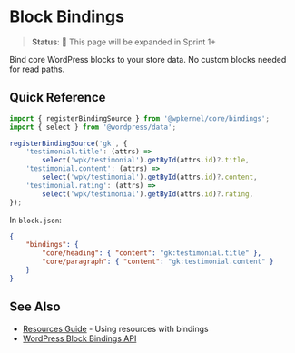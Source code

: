 # Block Bindings

> **Status**: 🚧 This page will be expanded in Sprint 1+

Bind core WordPress blocks to your store data. No custom blocks needed for read paths.

## Quick Reference

```typescript
import { registerBindingSource } from '@wpkernel/core/bindings';
import { select } from '@wordpress/data';

registerBindingSource('gk', {
	'testimonial.title': (attrs) =>
		select('wpk/testimonial').getById(attrs.id)?.title,
	'testimonial.content': (attrs) =>
		select('wpk/testimonial').getById(attrs.id)?.content,
	'testimonial.rating': (attrs) =>
		select('wpk/testimonial').getById(attrs.id)?.rating,
});
```

In `block.json`:

```json
{
	"bindings": {
		"core/heading": { "content": "gk:testimonial.title" },
		"core/paragraph": { "content": "gk:testimonial.content" }
	}
}
```

## See Also

- [Resources Guide](/guide/resources) - Using resources with bindings
- [WordPress Block Bindings API](https://developer.wordpress.org/block-editor/reference-guides/block-api/block-bindings/)
